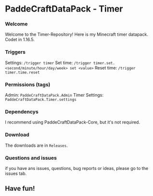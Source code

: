 # PaddeCraftDataPack - Timer

### Welcome

Welcome to the Timer-Repository!
Here is my Minecraft timer datapack.
Codet in 1.16.5.

### Triggers

Settings: `/trigger timer`
Set time: `/trigger timer.set.<second/minute/hour/day/week> set <value>`
Reset time: `/trigger timer.time.reset`

### Permissions (tags)

Admin: `PaddeCraftDataPack.Admin`
Timer Settings: `PaddeCraftDataPack.Timer.settings`

### Dependencys

I recommend using PaddeCraftDataPack-Core,
but it's not required.

### Download

The downloads are in `Releases`.

### Questions and issues

if you have ans issues, questions, bug reports
or ideas, please go to the issues tab.

## Have fun!

